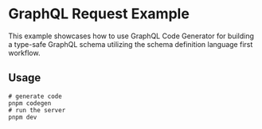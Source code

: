 # GraphQL Request Example

This example showcases how to use GraphQL Code Generator for building a type-safe GraphQL schema utilizing the schema definition language first workflow.

## Usage

```
# generate code
pnpm codegen
# run the server
pnpm dev
```
